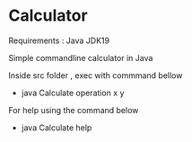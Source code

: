 # Calculator

Requirements : Java JDK19

Simple commandline calculator in Java

Inside src folder , exec with commmand bellow 

 - java Calculate operation x y

For help using the command below
 
 - java Calculate help
 
 
 
 
 
